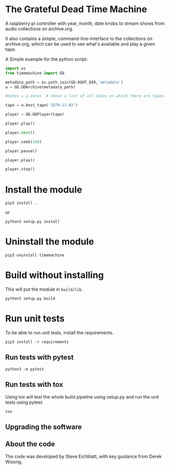 # The Grateful Dead Time Machine

A raspberry pi controller with year, month, date knobs to stream shows from audio collections on archive.org.

It also contains a simple, command-line-interface to the collections on archive.org, which can be used to see what's available and play a given tape.


A Simple example for the python script:

``` python
import os
from timemachine import GD

metadata_path = os.path.join(GD.ROOT_DIR,'metadata')
a = GD.GDArchive(metadata_path)

#dates = a.dates  # shows a list of all dates on which there are tapes.

tape = a.best_tape('1979-11-02')

player = GD.GDPlayer(tape)

player.play()

player.next()

player.seek(100)

player.pause()

player.play()

player.stop()

```

# Install the module

```
pip3 install .
```

or

```
python3 setup.py install
```

# Uninstall the module

```
pip3 uninstall timemachine
```

# Build without installing

This will put the module in `build/lib`.

```
python3 setup.py build
```

# Run unit tests

To be able to run unit tests, install the requirements.

```
pip3 install -r requirements
```

## Run tests with pytest

```
python3 -m pytest
```

## Run tests with tox

Using tox will test the whole build pipeline using setup.py
and run the unit tests using pytest.

```
tox

```
## Upgrading the software

## About the code

The code was developed by Steve Eichblatt, with key guidance from Derek Wisong.
